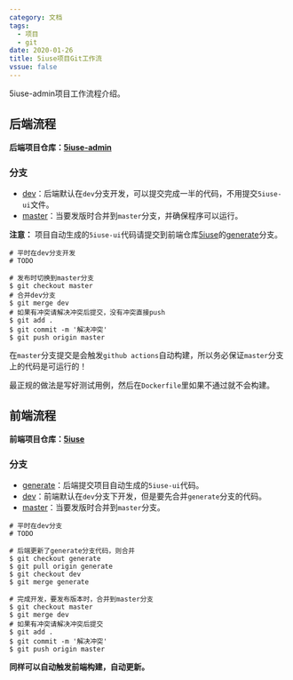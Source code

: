 ```yaml
---
category: 文档
tags:
  - 项目
  - git
date: 2020-01-26
title: 5iuse项目Git工作流
vssue: false
---
```


5iuse-admin项目工作流程介绍。

<!-- more -->

## 后端流程

**后端项目仓库：[5iuse-admin][1]**

### 分支

- [dev][2]：后端默认在`dev`分支开发，可以提交完成一半的代码，不用提交`5iuse-ui`文件。
- [master][3]：当要发版时合并到`master`分支，并确保程序可以运行。


**注意：** 项目自动生成的`5iuse-ui`代码请提交到前端仓库[5iuse][4]的[generate][5]分支。

```git{6-7}
# 平时在dev分支开发
# TODO

# 发布时切换到master分支
$ git checkout master
# 合并dev分支
$ git merge dev
# 如果有冲突请解决冲突后提交，没有冲突直接push
$ git add .
$ git commit -m '解决冲突'
$ git push origin master
```

在`master`分支提交是会触发`github actions`自动构建，所以务必保证`master`分支上的代码是可运行的！

最正规的做法是写好测试用例，然后在`Dockerfile`里如果不通过就不会构建。

## 前端流程

**前端项目仓库：[5iuse][4]**

### 分支

- [generate][5]：后端提交项目自动生成的`5iuse-ui`代码。
- [dev][6]：前端默认在`dev`分支下开发，但是要先合并`generate`分支的代码。
- [master][7]：当要发版时合并到`master`分支。

```git{8,12}
# 平时在dev分支
# TODO

# 后端更新了generate分支代码，则合并
$ git checkout generate
$ git pull origin generate
$ git checkout dev
$ git merge generate

# 完成开发，要发布版本时，合并到master分支
$ git checkout master
$ git merge dev
# 如果有冲突请解决冲突后提交
$ git add .
$ git commit -m '解决冲突'
$ git push origin master
```

**同样可以自动触发前端构建，自动更新。**

[1]:https://github.com/xiaomucool/5iuse-admin
[2]:https://github.com/XiaoMuCOOL/5iuse-admin/tree/dev
[3]:https://github.com/XiaoMuCOOL/5iuse-admin/tree/master
[4]:https://github.com/XiaoMuCOOL/5iuse
[5]:https://github.com/XiaoMuCOOL/5iuse/tree/generate
[6]:https://github.com/XiaoMuCOOL/5iuse/tree/dev
[7]:https://github.com/XiaoMuCOOL/5iuse/tree/master
